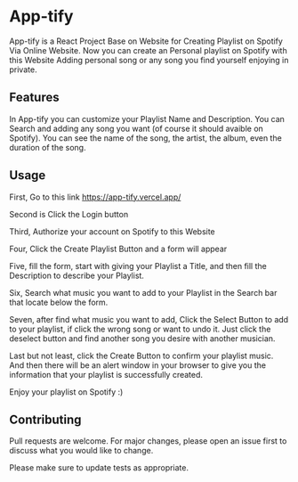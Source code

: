 # App-tify

App-tify is a React Project Base on Website for Creating Playlist on Spotify Via Online Website.
Now you can create an Personal playlist on Spotify with this Website
Adding personal song or any song you find yourself enjoying in private.


## Features
In App-tify you can customize your Playlist Name and Description.
You can Search and adding any song you want (of course it should avaible on Spotify).
You can see the name of the song, the artist, the album, even the duration of the song.

## Usage

First, Go to this link https://app-tify.vercel.app/

Second is Click the Login button

Third, Authorize your account on Spotify to this Website

Four, Click the Create Playlist Button and a form will appear

Five, fill the form, start with giving your Playlist a Title, and then fill the Description to describe your Playlist.

Six, Search what music you want to add to your Playlist in the Search bar that locate below the form.

Seven, after find what music you want to add, Click the Select Button to add to your playlist, if click the wrong song or want to undo it. Just click the deselect button and find another song you desire with another musician.

Last but not least, click the Create Button to confirm your playlist music. And then there will be an alert window in your browser to give you the information that your playlist is successfully created.

Enjoy your playlist on Spotify :)

## Contributing
Pull requests are welcome. For major changes, please open an issue first to discuss what you would like to change.

Please make sure to update tests as appropriate.

<!-- ## License
[MIT](https://choosealicense.com/licenses/mit/) -->


